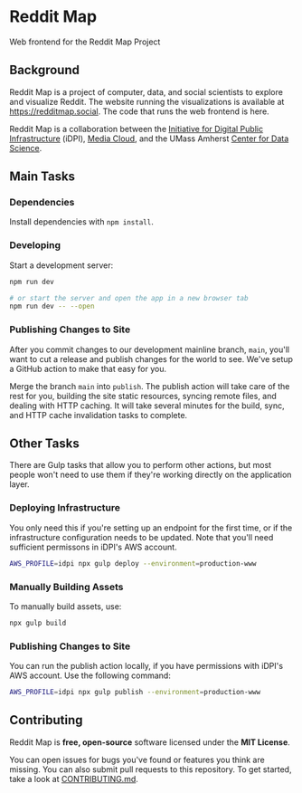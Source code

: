 # Reddit Map
Web frontend for the Reddit Map Project

## Background

Reddit Map is a project of computer, data, and social scientists to explore and visualize Reddit. The website running the visualizations is available at https://redditmap.social. The code that runs the web frontend is here. 

Reddit Map is a collaboration between the [Initiative for Digital Public Infrastructure](https://publicinfrastructure.org) (iDPI), [Media Cloud](https://www.mediacloud.org), and the UMass Amherst [Center for Data Science](https://ds.cs.umass.edu).

## Main Tasks

### Dependencies
Install dependencies with `npm install`.

### Developing
Start a development server:

```bash
npm run dev

# or start the server and open the app in a new browser tab
npm run dev -- --open
```

### Publishing Changes to Site

After you commit changes to our development mainline branch, `main`, you'll want to cut a release and publish changes for the world to see. We've setup a GitHub action to make that easy for you.

Merge the branch `main` into `publish`. The publish action will take care of the rest for you, building the site static resources, syncing remote files, and dealing with HTTP caching. It will take several minutes for the build, sync, and HTTP cache invalidation tasks to complete. 

## Other Tasks

There are Gulp tasks that allow you to perform other actions, but most people won't need to use them if they're working directly on the application layer.

### Deploying Infrastructure

You only need this if you're setting up an endpoint for the first time, or if the infrastructure configuration needs to be updated. Note that you'll need sufficient permissons in iDPI's AWS account.

```bash
AWS_PROFILE=idpi npx gulp deploy --environment=production-www
```

### Manually Building Assets

To manually build assets, use:

```bash
npx gulp build
```

### Publishing Changes to Site

You can run the publish action locally, if you have permissions with iDPI's AWS account. Use the following command:

```bash
AWS_PROFILE=idpi npx gulp publish --environment=production-www
```
## Contributing

Reddit Map is **free, open-source** software licensed under the **MIT License**.

You can open issues for bugs you've found or features you think are missing. You can also submit pull requests to this repository. To get started, take a look at [CONTRIBUTING.md](.github/ISSUE_TEMPLATE/CONTRIBUTING.md).
